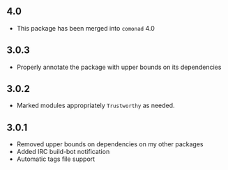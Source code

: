 4.0
---
* This package has been merged into `comonad` 4.0

3.0.3
-----
* Properly annotate the package with upper bounds on its dependencies

3.0.2
-----
* Marked modules appropriately `Trustworthy` as needed.

3.0.1
-----
* Removed upper bounds on dependencies on my other packages
* Added IRC build-bot notification
* Automatic tags file support
